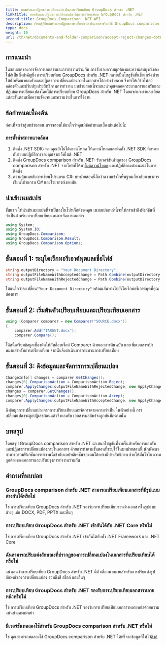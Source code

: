 ```yaml
---
title: ยอมรับและปฏิเสธการเปลี่ยนแปลงในการเปรียบเทียบ GroupDocs สำหรับ .NET
linktitle: ยอมรับและปฏิเสธการเปลี่ยนแปลงในการเปรียบเทียบ GroupDocs สำหรับ .NET
second_title: GroupDocs.Comparison .NET API
description: เรียนรู้วิธียอมรับและปฏิเสธการเปลี่ยนแปลงในเอกสารโดยใช้ GroupDocs comparison สำหรับ .NET ปรับปรุงขั้นตอนการทำงานเอกสารของคุณได้อย่างง่ายดาย
type: docs
weight: 10
url: /th/net/documents-and-folder-comparison/accept-reject-changes-dotnet/
---
```

## การแนะนำ
ในขอบเขตของการจัดการเอกสารและการทำงานร่วมกัน การรับรองความถูกต้องและความสมบูรณ์ของไฟล์เป็นสิ่งสำคัญยิ่ง การเปรียบเทียบ GroupDocs สำหรับ .NET กลายเป็นโซลูชันที่แข็งแกร่ง ช่วยให้นักพัฒนายอมรับและปฏิเสธการเปลี่ยนแปลงภายในเอกสารได้อย่างง่ายดาย จึงทำให้เวิร์กโฟลว์คล่องตัวและปรับปรุงประสิทธิภาพการทำงาน บทช่วยสอนนี้จะแนะนำคุณตลอดกระบวนการยอมรับและปฏิเสธการเปลี่ยนแปลงโดยใช้การเปรียบเทียบ GroupDocs สำหรับ .NET โดยแจกแจงรายละเอียดแต่ละขั้นตอนเพื่อความชัดเจนและความง่ายในการใช้งาน
## ข้อกำหนดเบื้องต้น
ก่อนที่จะเข้าสู่บทช่วยสอน ตรวจสอบให้แน่ใจว่าคุณมีข้อกำหนดเบื้องต้นต่อไปนี้:
### การตั้งค่าสภาพแวดล้อม
1. ติดตั้ง .NET SDK: หากคุณยังไม่ได้ดาวน์โหลด ให้ดาวน์โหลดและติดตั้ง .NET SDK ที่เหมาะกับระบบปฏิบัติการของคุณจากเว็บไซต์ .NET
2.  ติดตั้ง GroupDocs comparison สำหรับ .NET: รับเวอร์ชันล่าสุดของ GroupDocs comparison สำหรับ .NET จากไฟล์ที่ให้มา[ลิ้งค์ดาวน์โหลด](https://releases.groupdocs.com/comparison/net/) และปฏิบัติตามคำแนะนำในการติดตั้ง
3. ความคุ้นเคยกับการเขียนโปรแกรม C#: บทช่วยสอนนี้ถือว่าความเข้าใจพื้นฐานเกี่ยวกับภาษาการเขียนโปรแกรม C# และไวยากรณ์ของมัน

## นำเข้าเนมสเปซ
ขั้นแรก ให้นำเข้าเนมสเปซที่จำเป็นลงในโปรเจ็กต์ของคุณ เนมสเปซเหล่านี้จะให้การเข้าถึงฟังก์ชันที่จำเป็นสำหรับการเปรียบเทียบและการจัดการเอกสาร

```csharp
using System;
using System.IO;
using GroupDocs.Comparison;
using GroupDocs.Comparison.Result;
using GroupDocs.Comparison.Options;
```
## ขั้นตอนที่ 1: ระบุไดเร็กทอรีเอาต์พุตและชื่อไฟล์
```csharp
string outputDirectory = "Your Document Directory";
string outputFileNameWithAcceptedChange = Path.Combine(outputDirectory, "RESULT_WITH_ACCEPTED_CHANGE.docx");
string outputFileNameWithRejectedChange = Path.Combine(outputDirectory, "RESULT_WITH_REJECTED_CHANGE.docx");
```
 ให้แน่ใจว่าจะเปลี่ยน`"Your Document Directory"` พร้อมเส้นทางไปยังไดเร็กทอรีเอาต์พุตที่คุณต้องการ
## ขั้นตอนที่ 2: เริ่มต้นตัวเปรียบเทียบและเปรียบเทียบเอกสาร
```csharp
using (Comparer comparer = new Comparer("SOURCE.docx"))
{
    comparer.Add("TARGET.docx");
    comparer.Compare();
```
โค้ดนี้เตรียมข้อมูลเบื้องต้นให้กับอ็อบเจ็กต์ Comparer ด้วยเอกสารต้นฉบับ และเพิ่มเอกสารเป้าหมายสำหรับการเปรียบเทียบ จากนั้นจึงดำเนินการกระบวนการเปรียบเทียบ
## ขั้นตอนที่ 3: ดึงข้อมูลและจัดการการเปลี่ยนแปลง
```csharp
ChangeInfo[] changes = comparer.GetChanges();
changes[0].ComparisonAction = ComparisonAction.Reject;
comparer.ApplyChanges(outputFileNameWithRejectedChange, new ApplyChangeOptions { Changes = changes, SaveOriginalState = true });
changes = comparer.GetChanges();
changes[0].ComparisonAction = ComparisonAction.Accept;
comparer.ApplyChanges(outputFileNameWithAcceptedChange, new ApplyChangeOptions { Changes = changes });
```
ดึงข้อมูลการเปลี่ยนแปลงจากการเปรียบเทียบและจัดการตามความจำเป็น ในตัวอย่างนี้ การเปลี่ยนแปลงจะถูกปฏิเสธก่อนแล้วจึงยอมรับ เอกสารผลลัพธ์จะถูกบันทึกตามนั้น

## บทสรุป
โดยสรุป GroupDocs comparison สำหรับ .NET นำเสนอโซลูชันที่ราบรื่นสำหรับการยอมรับและปฏิเสธการเปลี่ยนแปลงภายในเอกสาร ด้วยการทำตามขั้นตอนที่ระบุไว้ในบทช่วยสอนนี้ นักพัฒนาสามารถรวมฟังก์ชันการทำงานนี้เข้ากับแอปพลิเคชันของตนได้อย่างมีประสิทธิภาพ ช่วยให้มั่นใจในความถูกต้องของเอกสารและปรับปรุงการทำงานร่วมกัน
## คำถามที่พบบ่อย
### GroupDocs comparison สำหรับ .NET สามารถเปรียบเทียบเอกสารที่มีรูปแบบต่างกันได้หรือไม่
ใช่ การเปรียบเทียบ GroupDocs สำหรับ .NET รองรับการเปรียบเทียบระหว่างเอกสารในรูปแบบต่างๆ เช่น DOCX, PDF, PPTX และอื่นๆ
### การเปรียบเทียบ GroupDocs สำหรับ .NET เข้ากันได้กับ .NET Core หรือไม่
ใช่ การเปรียบเทียบ GroupDocs สำหรับ .NET เข้ากันได้กับทั้ง .NET Framework และ .NET Core
### ฉันสามารถปรับแต่งลักษณะที่ปรากฏของการเปลี่ยนแปลงในเอกสารที่เปรียบเทียบได้หรือไม่
แน่นอนว่าการเปรียบเทียบ GroupDocs สำหรับ .NET มีตัวเลือกมากมายสำหรับการปรับแต่งรูปลักษณ์ของการเปลี่ยนแปลง รวมถึงสี สไตล์ และอื่นๆ
### การเปรียบเทียบ GroupDocs สำหรับ .NET รองรับการเปรียบเทียบเอกสารหลายหน้าหรือไม่
ใช่ การเปรียบเทียบ GroupDocs สำหรับ .NET รองรับการเปรียบเทียบเอกสารหลายหน้าด้วยความแม่นยำและแม่นยำ
### มีเวอร์ชันทดลองใช้สำหรับ GroupDocs comparison สำหรับ .NET หรือไม่
 ใช่ คุณสามารถทดลองใช้ GroupDocs comparison สำหรับ .NET ได้ฟรีจากข้อมูลที่ให้ไว้[ลิงค์](https://releases.groupdocs.com/).